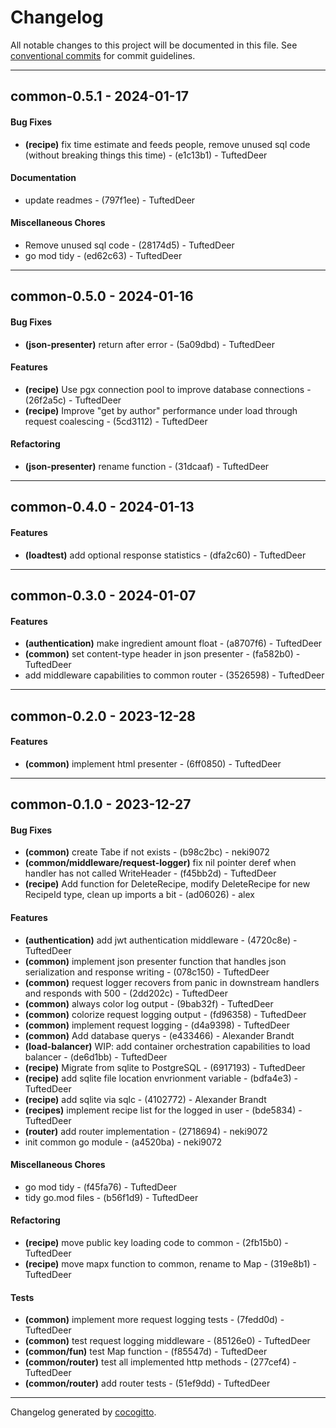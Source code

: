 # Changelog
All notable changes to this project will be documented in this file. See [conventional commits](https://www.conventionalcommits.org/) for commit guidelines.

- - -
## common-0.5.1 - 2024-01-17
#### Bug Fixes
- **(recipe)** fix time estimate and feeds people, remove unused sql code (without breaking things this time) - (e1c13b1) - TuftedDeer
#### Documentation
- update readmes - (797f1ee) - TuftedDeer
#### Miscellaneous Chores
- Remove unused sql code - (28174d5) - TuftedDeer
- go mod tidy - (ed62c63) - TuftedDeer

- - -

## common-0.5.0 - 2024-01-16
#### Bug Fixes
- **(json-presenter)** return after error - (5a09dbd) - TuftedDeer
#### Features
- **(recipe)** Use pgx connection pool to improve database connections - (26f2a5c) - TuftedDeer
- **(recipe)** Improve "get by author" performance under load through request coalescing - (5cd3112) - TuftedDeer
#### Refactoring
- **(json-presenter)** rename function - (31dcaaf) - TuftedDeer

- - -

## common-0.4.0 - 2024-01-13
#### Features
- **(loadtest)** add optional response statistics - (dfa2c60) - TuftedDeer

- - -

## common-0.3.0 - 2024-01-07
#### Features
- **(authentication)** make ingredient amount float - (a8707f6) - TuftedDeer
- **(common)** set content-type header in json presenter - (fa582b0) - TuftedDeer
- add middleware capabilities to common router - (3526598) - TuftedDeer

- - -

## common-0.2.0 - 2023-12-28
#### Features
- **(common)** implement html presenter - (6ff0850) - TuftedDeer

- - -

## common-0.1.0 - 2023-12-27
#### Bug Fixes
- **(common)** create Tabe if not exists - (b98c2bc) - neki9072
- **(common/middleware/request-logger)** fix nil pointer deref when handler has not called WriteHeader - (f45bb2d) - TuftedDeer
- **(recipe)** Add function for DeleteRecipe, modify DeleteRecipe for new RecipeId type, clean up imports a bit - (ad06026) - alex
#### Features
- **(authentication)** add jwt authentication middleware - (4720c8e) - TuftedDeer
- **(common)** implement json presenter function that handles json serialization and response writing - (078c150) - TuftedDeer
- **(common)** request logger recovers from panic in downstream handlers and responds with 500 - (2dd202c) - TuftedDeer
- **(common)** always color log output - (9bab32f) - TuftedDeer
- **(common)** colorize request logging output - (fd96358) - TuftedDeer
- **(common)** implement request logging - (d4a9398) - TuftedDeer
- **(common)** Add database querys - (e433466) - Alexander Brandt
- **(load-balancer)** WIP: add container orchestration capabilities to load balancer - (de6d1bb) - TuftedDeer
- **(recipe)** Migrate from sqlite to PostgreSQL - (6917193) - TuftedDeer
- **(recipe)** add sqlite file location envrionment variable - (bdfa4e3) - TuftedDeer
- **(recipe)** add sqlite via sqlc - (4102772) - Alexander Brandt
- **(recipes)** implement recipe list for the logged in user - (bde5834) - TuftedDeer
- **(router)** add router implementation - (2718694) - neki9072
- init common go module - (a4520ba) - neki9072
#### Miscellaneous Chores
- go mod tidy - (f45fa76) - TuftedDeer
- tidy go.mod files - (b56f1d9) - TuftedDeer
#### Refactoring
- **(recipe)** move public key loading code to common - (2fb15b0) - TuftedDeer
- **(recipe)** move mapx function to common, rename to Map - (319e8b1) - TuftedDeer
#### Tests
- **(common)** implement more request logging tests - (7fedd0d) - TuftedDeer
- **(common)** test request logging middleware - (85126e0) - TuftedDeer
- **(common/fun)** test Map function - (f85547d) - TuftedDeer
- **(common/router)** test all implemented http methods - (277cef4) - TuftedDeer
- **(common/router)** add router tests - (51ef9dd) - TuftedDeer

- - -

Changelog generated by [cocogitto](https://github.com/cocogitto/cocogitto).